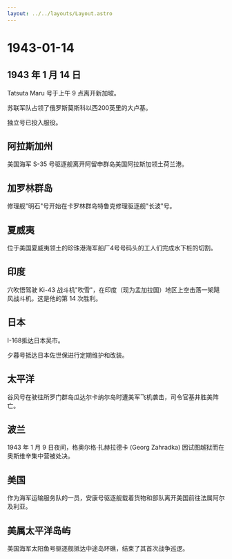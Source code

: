 ```yaml
---
layout: ../../layouts/Layout.astro
---
```


# 1943-01-14

## 1943 年 1 月 14 日

Tatsuta Maru 号于上午 9 点离开新加坡。

苏联军队占领了俄罗斯莫斯科以西200英里的大卢基。

独立号已投入服役。

## 阿拉斯加州

美国海军 S-35 号驱逐舰离开阿留申群岛美国阿拉斯加领土荷兰港。

## 加罗林群岛

修理舰"明石"号开始在卡罗林群岛特鲁克修理驱逐舰"长波"号。

## 夏威夷

位于美国夏威夷领土的珍珠港海军船厂4号号码头的工人们完成水下桩的切割。

## 印度

穴吹悟驾驶 Ki-43
战斗机"吹雪"，在印度（现为孟加拉国）地区上空击落一架飓风战斗机，这是他的第
14 次胜利。

## 日本

I-168抵达日本吴市。

夕暮号抵达日本佐世保进行定期维护和改装。

## 太平洋

谷风号在驶往所罗门群岛瓜达尔卡纳尔岛时遭美军飞机袭击，司令官基井胜美阵亡。

## 波兰

1943 年 1 月 9 日夜间，格奥尔格·扎赫拉德卡 (Georg Zahradka)
因试图越狱而在奥斯维辛集中营被处决。

## 美国

作为海军运输服务队的一员，安康号驱逐舰载着货物和部队离开美国前往法属阿尔及利亚。

## 美属太平洋岛屿

美国海军太阳鱼号驱逐舰抵达中途岛环礁，结束了其首次战争巡逻。